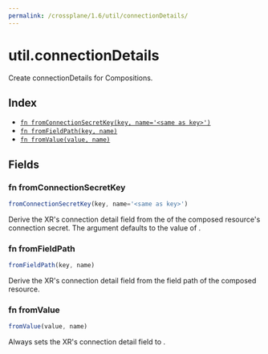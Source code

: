 ```yaml
---
permalink: /crossplane/1.6/util/connectionDetails/
---
```


# util.connectionDetails

Create connectionDetails for Compositions.

## Index

* [`fn fromConnectionSecretKey(key, name='<same as key>')`](#fn-fromconnectionsecretkey)
* [`fn fromFieldPath(key, name)`](#fn-fromfieldpath)
* [`fn fromValue(value, name)`](#fn-fromvalue)

## Fields

### fn fromConnectionSecretKey

```ts
fromConnectionSecretKey(key, name='<same as key>')
```

Derive the XR's connection detail field <name> from the <key> of the composed
resource's connection secret. The argument <name> defaults to the value of <key>.


### fn fromFieldPath

```ts
fromFieldPath(key, name)
```

Derive the XR's connection detail field <name> from the <key> field path of the
composed resource.


### fn fromValue

```ts
fromValue(value, name)
```

Always sets the XR's connection detail field <name> to <value>.
